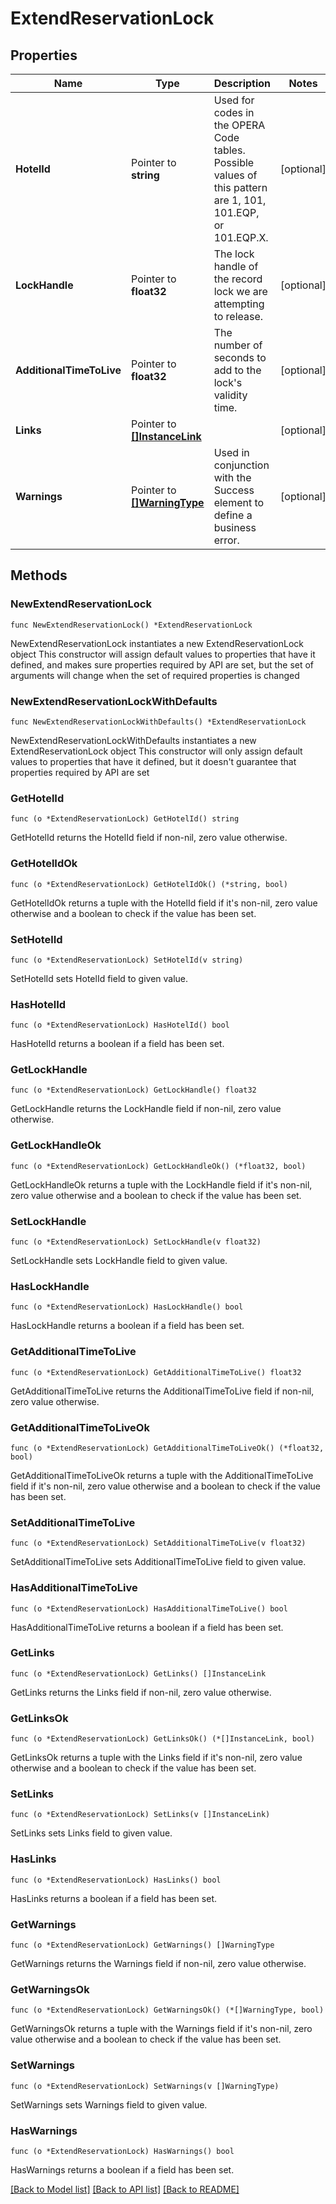 # ExtendReservationLock

## Properties

Name | Type | Description | Notes
------------ | ------------- | ------------- | -------------
**HotelId** | Pointer to **string** | Used for codes in the OPERA Code tables. Possible values of this pattern are 1, 101, 101.EQP, or 101.EQP.X. | [optional] 
**LockHandle** | Pointer to **float32** | The lock handle of the record lock we are attempting to release. | [optional] 
**AdditionalTimeToLive** | Pointer to **float32** | The number of seconds to add to the lock&#39;s validity time. | [optional] 
**Links** | Pointer to [**[]InstanceLink**](InstanceLink.md) |  | [optional] 
**Warnings** | Pointer to [**[]WarningType**](WarningType.md) | Used in conjunction with the Success element to define a business error. | [optional] 

## Methods

### NewExtendReservationLock

`func NewExtendReservationLock() *ExtendReservationLock`

NewExtendReservationLock instantiates a new ExtendReservationLock object
This constructor will assign default values to properties that have it defined,
and makes sure properties required by API are set, but the set of arguments
will change when the set of required properties is changed

### NewExtendReservationLockWithDefaults

`func NewExtendReservationLockWithDefaults() *ExtendReservationLock`

NewExtendReservationLockWithDefaults instantiates a new ExtendReservationLock object
This constructor will only assign default values to properties that have it defined,
but it doesn't guarantee that properties required by API are set

### GetHotelId

`func (o *ExtendReservationLock) GetHotelId() string`

GetHotelId returns the HotelId field if non-nil, zero value otherwise.

### GetHotelIdOk

`func (o *ExtendReservationLock) GetHotelIdOk() (*string, bool)`

GetHotelIdOk returns a tuple with the HotelId field if it's non-nil, zero value otherwise
and a boolean to check if the value has been set.

### SetHotelId

`func (o *ExtendReservationLock) SetHotelId(v string)`

SetHotelId sets HotelId field to given value.

### HasHotelId

`func (o *ExtendReservationLock) HasHotelId() bool`

HasHotelId returns a boolean if a field has been set.

### GetLockHandle

`func (o *ExtendReservationLock) GetLockHandle() float32`

GetLockHandle returns the LockHandle field if non-nil, zero value otherwise.

### GetLockHandleOk

`func (o *ExtendReservationLock) GetLockHandleOk() (*float32, bool)`

GetLockHandleOk returns a tuple with the LockHandle field if it's non-nil, zero value otherwise
and a boolean to check if the value has been set.

### SetLockHandle

`func (o *ExtendReservationLock) SetLockHandle(v float32)`

SetLockHandle sets LockHandle field to given value.

### HasLockHandle

`func (o *ExtendReservationLock) HasLockHandle() bool`

HasLockHandle returns a boolean if a field has been set.

### GetAdditionalTimeToLive

`func (o *ExtendReservationLock) GetAdditionalTimeToLive() float32`

GetAdditionalTimeToLive returns the AdditionalTimeToLive field if non-nil, zero value otherwise.

### GetAdditionalTimeToLiveOk

`func (o *ExtendReservationLock) GetAdditionalTimeToLiveOk() (*float32, bool)`

GetAdditionalTimeToLiveOk returns a tuple with the AdditionalTimeToLive field if it's non-nil, zero value otherwise
and a boolean to check if the value has been set.

### SetAdditionalTimeToLive

`func (o *ExtendReservationLock) SetAdditionalTimeToLive(v float32)`

SetAdditionalTimeToLive sets AdditionalTimeToLive field to given value.

### HasAdditionalTimeToLive

`func (o *ExtendReservationLock) HasAdditionalTimeToLive() bool`

HasAdditionalTimeToLive returns a boolean if a field has been set.

### GetLinks

`func (o *ExtendReservationLock) GetLinks() []InstanceLink`

GetLinks returns the Links field if non-nil, zero value otherwise.

### GetLinksOk

`func (o *ExtendReservationLock) GetLinksOk() (*[]InstanceLink, bool)`

GetLinksOk returns a tuple with the Links field if it's non-nil, zero value otherwise
and a boolean to check if the value has been set.

### SetLinks

`func (o *ExtendReservationLock) SetLinks(v []InstanceLink)`

SetLinks sets Links field to given value.

### HasLinks

`func (o *ExtendReservationLock) HasLinks() bool`

HasLinks returns a boolean if a field has been set.

### GetWarnings

`func (o *ExtendReservationLock) GetWarnings() []WarningType`

GetWarnings returns the Warnings field if non-nil, zero value otherwise.

### GetWarningsOk

`func (o *ExtendReservationLock) GetWarningsOk() (*[]WarningType, bool)`

GetWarningsOk returns a tuple with the Warnings field if it's non-nil, zero value otherwise
and a boolean to check if the value has been set.

### SetWarnings

`func (o *ExtendReservationLock) SetWarnings(v []WarningType)`

SetWarnings sets Warnings field to given value.

### HasWarnings

`func (o *ExtendReservationLock) HasWarnings() bool`

HasWarnings returns a boolean if a field has been set.


[[Back to Model list]](../README.md#documentation-for-models) [[Back to API list]](../README.md#documentation-for-api-endpoints) [[Back to README]](../README.md)


